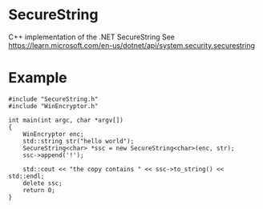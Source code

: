 # SecureString
C++ implementation of the .NET SecureString
See https://learn.microsoft.com/en-us/dotnet/api/system.security.securestring

# Example

	#include "SecureString.h"
	#include "WinEncryptor.h"
	
	int main(int argc, char *argv[])
	{
		WinEncryptor enc;
		std::string str("hello world");
		SecureString<char> *ssc = new SecureString<char>(enc, str);
		ssc->append('!');
	
		std::cout << "the copy contains " << ssc->to_string() << std::endl;
		delete ssc;
		return 0;
	}

